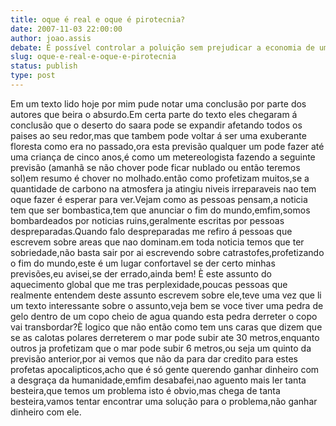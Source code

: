 ```yaml
---
title: oque é real e oque é pirotecnia?
date: 2007-11-03 22:00:00
author: joao.assis
debate: É possível controlar a poluição sem prejudicar a economia de um país?
slug: oque-e-real-e-oque-e-pirotecnia
status: publish 
type: post
---
```


Em um texto lido hoje por mim pude notar uma conclusão por parte dos autores que beira o absurdo.Em certa parte do texto eles chegaram á conclusão que o deserto do saara pode se expandir afetando todos os paises ao seu redor,mas que tambem pode voltar á ser uma exuberante floresta como era no passado,ora esta previsão qualquer um pode fazer até uma criança de cinco anos,é como um metereologista fazendo a seguinte previsão (amanhã se não chover pode ficar nublado ou então teremos sol)em resumo é chover no molhado.então como profetizam muitos,se a quantidade de carbono na atmosfera ja atingiu niveis irreparaveis nao tem oque fazer é esperar para ver.Vejam como as pessoas pensam,a noticia tem que ser bombastica,tem que anunciar o fim do mundo,emfim,somos bombardeados por noticias ruins,geralmente escritas por pessoas despreparadas.Quando falo despreparadas me refiro á pessoas que escrevem sobre areas que nao dominam.em toda noticia temos que ter sobriedade,não basta sair por ai escrevendo sobre catrastofes,profetizando o fim do mundo,este é um lugar confortavel se der certo minhas previsões,eu avisei,se der errado,ainda bem! È este assunto do aquecimento global que me tras perplexidade,poucas pessoas que realmente entendem deste assunto escrevem sobre ele,teve uma vez que li um texto interessante sobre o assunto,veja bem se voce tiver uma pedra de gelo dentro de um copo cheio de agua quando esta pedra derreter o copo vai transbordar?È logico que não então como tem uns caras que dizem que se as calotas polares derreterem o mar pode subir ate 30 metros,enquanto outros ja profetizam que o mar pode subir 6 metros,ou seja um quinto da previsão anterior,por ai vemos que não da para dar credito para estes profetas apocalipticos,acho que é só gente querendo ganhar dinheiro com a desgraça da humanidade,emfim desabafei,nao aguento mais ler tanta besteira,que temos um problema isto é obvio,mas chega de tanta besteira,vamos tentar encontrar uma solução para o problema,não ganhar dinheiro com ele.
